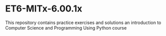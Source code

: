 # ET6-MITx-6.00.1x
This repository contains practice exercises and solutions an introduction to Computer Science and Programming Using Python course
